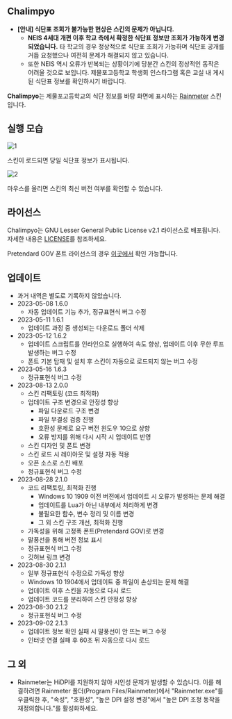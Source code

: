 ## Chalimpyo
* **[안내] 식단표 조회가 불가능한 현상은 스킨의 문제가 아닙니다.**
    * **NEIS 4세대 개편 이후 학교 측에서 확정한 식단표 정보만 조회가 가능하게 변경되었습니다.** 타 학교의 경우 정상적으로 식단표 조회가 가능하며 식단표 공개를 거듭 요청했으나 여전히 문제가 해결되지 않고 있습니다.
    * 또한 NEIS 역시 오류가 반복되는 상황이기에 당분간 스킨의 정상적인 동작은 어려울 것으로 보입니다. 제물포고등학교 학생회 인스타그램 혹은 교실 내 게시된 식단표 정보를 확인하시기 바랍니다.

**Chalimpyo**는 제물포고등학교의 식단 정보를 바탕 화면에 표시하는 [Rainmeter](https://www.rainmeter.net) 스킨입니다.

## 실행 모습
![1](https://github.com/bunubbv/chalimpyo/assets/75381985/53e265f2-83ce-4245-a4ac-99029c0bd376)

스킨이 로드되면 당일 식단표 정보가 표시됩니다.

![2](https://github.com/bunubbv/chalimpyo/assets/75381985/8684cfad-846f-4ecd-9e8c-9edd4e92a0b1)

마우스를 올리면 스킨의 최신 버전 여부를 확인할 수 있습니다.

## 라이선스
Chalimpyo는 GNU Lesser General Public License v2.1 라이선스로 배포됩니다. 자세한 내용은 [LICENSE](/LICENSE)를 참조하세요.

Pretendard GOV 폰트 라이선스의 경우 [이곳에서](https://github.com/orioncactus/pretendard/blob/main/LICENSE) 확인 가능합니다.

## 업데이트
* 과거 내역은 별도로 기록하지 않았습니다.
* 2023-05-08 1.6.0
    * 자동 업데이트 기능 추가, 정규표현식 버그 수정
* 2023-05-11 1.6.1
    * 업데이트 과정 중 생성되는 다운로드 폴더 삭제
* 2023-05-12 1.6.2
    * 업데이트 스크립트를 인라인으로 실행하여 속도 향상, 업데이트 이후 무한 루프 발생하는 버그 수정
    * 폰트 기본 탑재 및 설치 후 스킨이 자동으로 로드되지 않는 버그 수정
* 2023-05-16 1.6.3
    * 정규표현식 버그 수정
* 2023-08-13 2.0.0
    * 스킨 리팩토링 (코드 최적화)
    * 업데이트 구조 변경으로 안정성 향상
        * 파일 다운로드 구조 변경
        * 파일 무결성 검증 진행
        * 호환성 문제로 요구 버전 윈도우 10으로 상향
        * 오류 방지를 위해 다시 시작 시 업데이트 반영
    * 스킨 디자인 및 폰트 변경
    * 스킨 로드 시 레이아웃 및 설정 자동 적용
    * 오픈 소스로 스킨 배포
    * 정규표현식 버그 수정
* 2023-08-28 2.1.0
    * 코드 리팩토링, 최적화 진행
        * Windows 10 1909 이전 버전에서 업데이트 시 오류가 발생하는 문제 해결
        * 업데이트를 Lua가 아닌 내부에서 처리하게 변경
        * 불필요한 함수, 변수 정리 및 이름 변경
        * 그 외 스킨 구조 개선, 최적화 진행
    * 가독성을 위해 고정폭 폰트(Pretendard GOV)로 변경
    * 말풍선을 통해 버전 정보 표시
    * 정규표현식 버그 수정
    * 깃허브 링크 변경
* 2023-08-30 2.1.1
    * 일부 정규표현식 수정으로 가독성 향상
    * Windows 10 1904에서 업데이트 중 파일이 손상되는 문제 해결
    * 업데이트 이후 스킨을 자동으로 다시 로드
    * 업데이트 코드를 분리하여 스킨 안정성 향상
* 2023-08-30 2.1.2
    * 정규표현식 버그 수정
* 2023-09-02 2.1.3
    * 업데이트 정보 확인 실패 시 말풍선이 안 뜨는 버그 수정
    * 인터넷 연결 실패 후 60초 뒤 자동으로 다시 로드

## 그 외
* Rainmeter는 HiDPI를 지원하지 않아 시인성 문제가 발생할 수 있습니다. 이를 해결하려면 Rainmeter 폴더(Program Files/Rainmeter)에서 "Rainmeter.exe"를 우클릭한 후, "속성", "호환성", "높은 DPI 설정 변경"에서 "높은 DPI 조정 동작을 재정의합니다."를 활성화하세요.